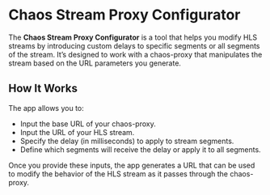# Chaos Stream Proxy Configurator

The **Chaos Stream Proxy Configurator** is a tool that helps you modify HLS streams by introducing custom delays to specific segments or all segments of the stream. It’s designed to work with a chaos-proxy that manipulates the stream based on the URL parameters you generate.

## How It Works

The app allows you to:
- Input the base URL of your chaos-proxy.
- Input the URL of your HLS stream.
- Specify the delay (in milliseconds) to apply to stream segments.
- Define which segments will receive the delay or apply it to all segments.

Once you provide these inputs, the app generates a URL that can be used to modify the behavior of the HLS stream as it passes through the chaos-proxy.
